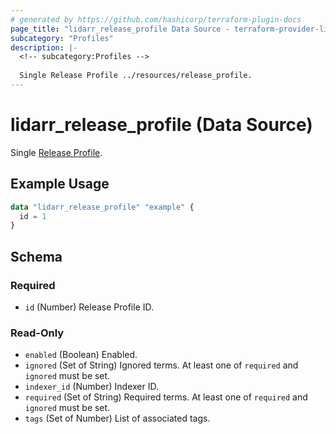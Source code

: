 ```yaml
---
# generated by https://github.com/hashicorp/terraform-plugin-docs
page_title: "lidarr_release_profile Data Source - terraform-provider-lidarr"
subcategory: "Profiles"
description: |-
  <!-- subcategory:Profiles -->
  
  Single Release Profile ../resources/release_profile.
---
```


# lidarr_release_profile (Data Source)

<!-- subcategory:Profiles -->
Single [Release Profile](../resources/release_profile).

## Example Usage

```terraform
data "lidarr_release_profile" "example" {
  id = 1
}
```

<!-- schema generated by tfplugindocs -->
## Schema

### Required

- `id` (Number) Release Profile ID.

### Read-Only

- `enabled` (Boolean) Enabled.
- `ignored` (Set of String) Ignored terms. At least one of `required` and `ignored` must be set.
- `indexer_id` (Number) Indexer ID.
- `required` (Set of String) Required terms. At least one of `required` and `ignored` must be set.
- `tags` (Set of Number) List of associated tags.


